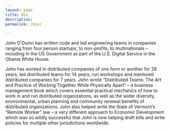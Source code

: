 ```yaml
---
layout: page
title: Bio
description: 
permalink: /bio/

---
```


John O’Duinn has written code and led engineering teams in companies ranging from four person startups, to non-profits, to multinationals – including in the US Government as part of the U.S. Digital Service in the Obama White House.

John has worked in distributed companies of one form or another for 28 years, led distributed teams for 14 years, run workshops and mentored distributed companies for 7 years. John wrote “Distributed Teams: The Art and Practice of Working Together While Physically Apart” – a business management book which covers essential practical mechanics of how to work in and run distributed organizations, as well as the wider diversity, environmental, urban planning and community renewal benefits of distributed organizations. John also helped write the State of Vermont’s “Remote Worker” law – a very different approach to Economic Development which was so wildly successful that John is now helping draft bills and write policies for multiple other jurisdictions worldwide.
